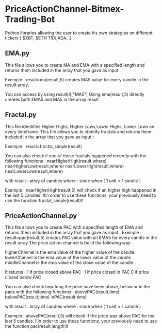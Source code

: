 # PriceActionChannel-Bitmex-Trading-Bot
Python libraries allowing the user to create his own strategies on different tickers ( $XBT, $ETH $TRX,$ADA...).

## EMA.py
This file allows you to create MA and EMA with a specified length and returns them included in the array that you gave as input : 

Exemple : result=ma(result,5) creates MA5 value for every candle in the result array.

You can access by using result[i]["MA5"]
Using ema(result,5) directly creates both EMA5 and MA5 in the array result 

## Fractal.py
This file identifies Higher Highs, Higher Lows,Lower Highs, Lower Lows on every timeframe.
This file allows you to identify fractals and returns them included in the array that you gave as input : 

Exemple : result=fractal_simple(result)

You can also check if one of these fractals happened recently with the following functions :
nearHigherHigh(result,where)
nearHigherLow(result,where)
nearLowerHigh(result,where)
nearLowerLow(result,where)

with result : array of candles
where : since when ( 1 unit = 1 candle ) 

Exemple : nearHigherHigh(result,5) will check if an higher high happened in the last 5 candles.
!!In order to use these functions, your previously need to use the function fractal_simple(result)!!
## PriceActionChannel.py
This file allows you to create PAC with a specified length of EMA and returns them included in the array that you gave as input : 
Exemple : result=pac(result,5) creates PAC value with an EMA5 for every candle in the result array
The price action channel is build the following way : 

higherChannel is the ema value of the higher value of the candle
lowerChannel is the ema value of the lower value of the candle
middleChannel is the ema value of the close value of the candle

It returns : 1 if price closed above PAC
             -1 if price closed in PAC
             0 if price closed below PAC
           
You can also check how long the price have been above, below or in the pack with the following functions : 
abovePAC(result,time)
belowPAC(result,time)
inPAC(result,time)

with result : array of candles
where : since when ( 1 unit = 1 candle )

Exemple : abovePAC(result,5) will check if the price was above PAC for the last 5 candles.
!!In order to use these functions, your previously need to use the function pac(result,length)!!

